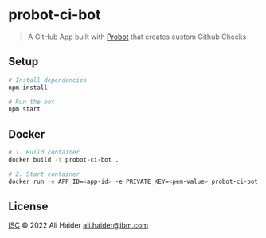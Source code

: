 # probot-ci-bot

> A GitHub App built with [Probot](https://github.com/probot/probot) that creates custom Github Checks

## Setup

```sh
# Install dependencies
npm install

# Run the bot
npm start
```

## Docker

```sh
# 1. Build container
docker build -t probot-ci-bot .

# 2. Start container
docker run -e APP_ID=<app-id> -e PRIVATE_KEY=<pem-value> probot-ci-bot
```

## License

[ISC](LICENSE) © 2022 Ali Haider <ali.haider@ibm.com>
